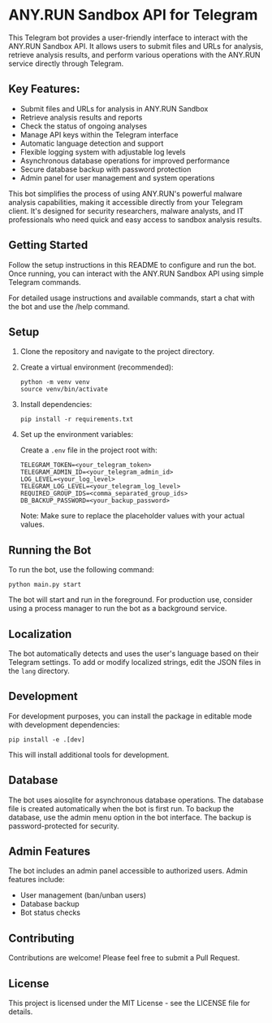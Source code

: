 # ANY.RUN Sandbox API for Telegram

This Telegram bot provides a user-friendly interface to interact with the ANY.RUN Sandbox API. It allows users to submit files and URLs for analysis, retrieve analysis results, and perform various operations with the ANY.RUN service directly through Telegram.

## Key Features:

- Submit files and URLs for analysis in ANY.RUN Sandbox
- Retrieve analysis results and reports
- Check the status of ongoing analyses
- Manage API keys within the Telegram interface
- Automatic language detection and support
- Flexible logging system with adjustable log levels
- Asynchronous database operations for improved performance
- Secure database backup with password protection
- Admin panel for user management and system operations

This bot simplifies the process of using ANY.RUN's powerful malware analysis capabilities, making it accessible directly from your Telegram client. It's designed for security researchers, malware analysts, and IT professionals who need quick and easy access to sandbox analysis results.

## Getting Started

Follow the setup instructions in this README to configure and run the bot. Once running, you can interact with the ANY.RUN Sandbox API using simple Telegram commands.

For detailed usage instructions and available commands, start a chat with the bot and use the /help command.

## Setup

1. Clone the repository and navigate to the project directory.

2. Create a virtual environment (recommended):
   ```
   python -m venv venv
   source venv/bin/activate
   ```

3. Install dependencies:
   ```
   pip install -r requirements.txt
   ```

4. Set up the environment variables:

   Create a `.env` file in the project root with:

   ```
   TELEGRAM_TOKEN=<your_telegram_token>
   TELEGRAM_ADMIN_ID=<your_telegram_admin_id>
   LOG_LEVEL=<your_log_level>
   TELEGRAM_LOG_LEVEL=<your_telegram_log_level>
   REQUIRED_GROUP_IDS=<comma_separated_group_ids>
   DB_BACKUP_PASSWORD=<your_backup_password>
   ```

   Note: Make sure to replace the placeholder values with your actual values.

## Running the Bot

To run the bot, use the following command:
```
python main.py start
```
The bot will start and run in the foreground. For production use, consider using a process manager to run the bot as a background service.

## Localization

The bot automatically detects and uses the user's language based on their Telegram settings. To add or modify localized strings, edit the JSON files in the `lang` directory.

## Development

For development purposes, you can install the package in editable mode with development dependencies:

```
pip install -e .[dev]
```

This will install additional tools for development.

## Database

The bot uses aiosqlite for asynchronous database operations. The database file is created automatically when the bot is first run. To backup the database, use the admin menu option in the bot interface. The backup is password-protected for security.

## Admin Features

The bot includes an admin panel accessible to authorized users. Admin features include:
- User management (ban/unban users)
- Database backup
- Bot status checks

## Contributing

Contributions are welcome! Please feel free to submit a Pull Request.

## License

This project is licensed under the MIT License - see the LICENSE file for details.